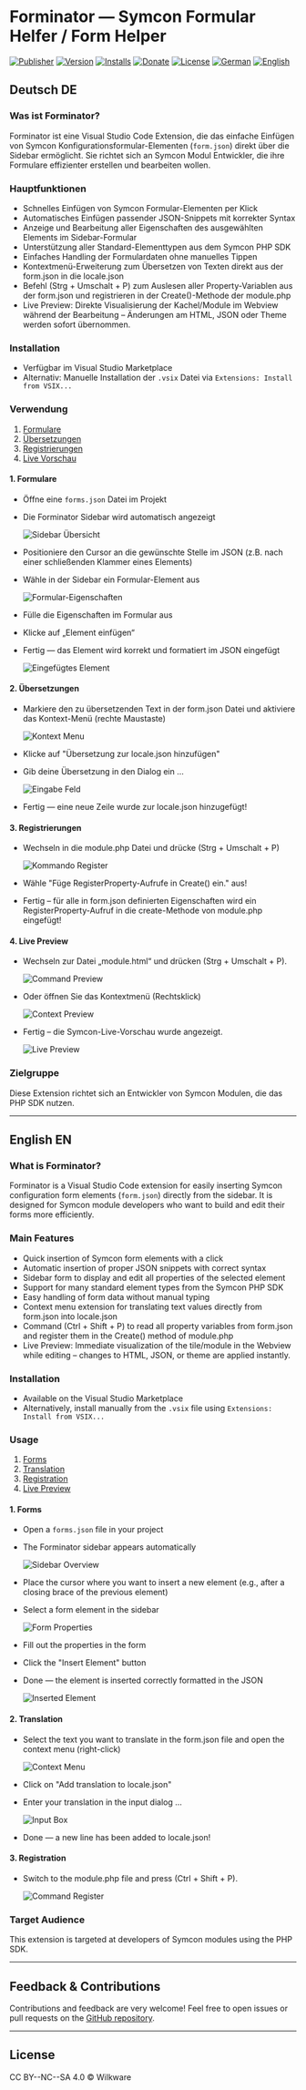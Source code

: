 # Forminator — Symcon Formular Helfer / Form Helper

[![Publisher](https://img.shields.io/badge/Publisher-Wilkware-orange?style=flat-square)](https://marketplace.visualstudio.com/publishers/wilkware-vscode)
[![Version](https://img.shields.io/badge/Version-1.3.1-yellow.svg?style=flat-square)](https://github.com/Wilkware/vscode-forminator)
[![Installs](https://img.shields.io/visual-studio-marketplace/i/wilkware-vscode.forminator?color=green&label=Installs&style=flat-square)](https://marketplace.visualstudio.com/items?itemName=wilkware-vscode.forminator)
[![Donate](https://img.shields.io/badge/Donate-PayPal-blue.svg?style=flat-square)](https://www.paypal.com/cgi-bin/webscr?cmd=_s-xclick&hosted_button_id=8816166)
[![License](https://img.shields.io/badge/License-CC%20BY--NC--SA%204.0-green.svg?style=flat-square)](https://creativecommons.org/licenses/by-nc-sa/4.0/)
[![German](https://img.shields.io/badge/Deutsch-DE-blueviolet.svg?style=flat-square)](#deutsch-de)
[![English](https://img.shields.io/badge/English-EN-blueviolet.svg?style=flat-square)](#english-en)

## Deutsch DE

### Was ist Forminator?

Forminator ist eine Visual Studio Code Extension, die das einfache Einfügen von Symcon Konfigurationsformular-Elementen (`form.json`) direkt über die Sidebar ermöglicht. Sie richtet sich an Symcon Modul Entwickler, die ihre Formulare effizienter erstellen und bearbeiten wollen.

### Hauptfunktionen

- Schnelles Einfügen von Symcon Formular-Elementen per Klick  
- Automatisches Einfügen passender JSON-Snippets mit korrekter Syntax  
- Anzeige und Bearbeitung aller Eigenschaften des ausgewählten Elements im Sidebar-Formular  
- Unterstützung aller Standard-Elementtypen aus dem Symcon PHP SDK  
- Einfaches Handling der Formulardaten ohne manuelles Tippen
- Kontextmenü-Erweiterung zum Übersetzen von Texten direkt aus der form.json in die locale.json
- Befehl (Strg + Umschalt + P) zum Auslesen aller Property-Variablen aus der form.json und registrieren in der Create()-Methode der module.php 
- Live Preview: Direkte Visualisierung der Kachel/Module im Webview während der Bearbeitung – Änderungen am HTML, JSON oder Theme werden sofort übernommen.

### Installation

- Verfügbar im Visual Studio Marketplace  
- Alternativ: Manuelle Installation der `.vsix` Datei via `Extensions: Install from VSIX...`

### Verwendung

1. [Formulare](#user-content-1-formulare)
2. [Übersetzungen](#user-content-2-uebersetzungen)
3. [Registrierungen](#user-content-3-Registrierungen)
4. [Live Vorschau](#user-content-8-livevorschau)

#### 1. Formulare

* Öffne eine `forms.json` Datei im Projekt  
* Die Forminator Sidebar wird automatisch angezeigt  

   ![Sidebar Übersicht](./media/sidebar-overview.png)  
   <!-- Screenshot: Sidebar mit Liste der Formular-Elemente -->

* Positioniere den Cursor an die gewünschte Stelle im JSON (z.B. nach einer schließenden Klammer eines Elements)  

* Wähle in der Sidebar ein Formular-Element aus  

   ![Formular-Eigenschaften](./media/form-properties.png)  
   <!-- Screenshot: Formular zur Eingabe der Eigenschaften -->

* Fülle die Eigenschaften im Formular aus  

* Klicke auf „Element einfügen“  

* Fertig — das Element wird korrekt und formatiert im JSON eingefügt  

   ![Eingefügtes Element](./media/inserted-element.png)  
   <!-- Screenshot: Beispiel JSON nach dem Einfügen -->

#### 2. Übersetzungen

* Markiere den zu übersetzenden Text in der form.json Datei und aktiviere das Kontext-Menü (rechte Maustaste)  

   ![Kontext Menu](./media/context-menu.png)  
   <!-- Screenshot: Context Menü für Übersetzung -->

* Klicke auf "Übersetzung zur locale.json hinzufügen"  

* Gib deine Übersetzung in den Dialog ein ...

   ![Eingabe Feld](./media/input-box.png)  
   <!-- Screenshot: Eingabe der Übersewtzung -->

* Fertig — eine neue Zeile wurde zur locale.json hinzugefügt!

#### 3. Registrierungen

* Wechseln in die module.php Datei und drücke (Strg + Umschalt + P)

   ![Kommando Register](./media/command-register.png)  
   <!-- Screenshot: Aufruf Befehlspalette -->

* Wähle "Füge RegisterProperty-Aufrufe in Create() ein." aus!  

* Fertig – für alle in form.json definierten Eigenschaften wird ein RegisterProperty-Aufruf in die create-Methode von module.php eingefügt!

#### 4. Live Preview

* Wechseln zur Datei „module.html“ und drücken (Strg + Umschalt + P).

   ![Command Preview](./media/command-preview.png)  
   <!-- Screenshot: Call up the command palette -->

* Oder öffnen Sie das Kontextmenü (Rechtsklick)

   ![Context Preview](./media/context-preview.png)  
   <!-- Screenshot: Context menu -->

* Fertig – die Symcon-Live-Vorschau wurde angezeigt.

   ![Live Preview](./media/vscode-preview.png)  
   <!-- Screenshot: Live preview -->

### Zielgruppe

Diese Extension richtet sich an Entwickler von Symcon Modulen, die das PHP SDK nutzen.

---

## English EN

### What is Forminator?

Forminator is a Visual Studio Code extension for easily inserting Symcon configuration form elements (`form.json`) directly from the sidebar. It is designed for Symcon module developers who want to build and edit their forms more efficiently.

### Main Features

- Quick insertion of Symcon form elements with a click  
- Automatic insertion of proper JSON snippets with correct syntax  
- Sidebar form to display and edit all properties of the selected element  
- Support for many standard element types from the Symcon PHP SDK  
- Easy handling of form data without manual typing
- Context menu extension for translating text values directly from form.json into locale.json
- Command (Ctrl + Shift + P) to read all property variables from form.json and register them in the Create() method of module.php
- Live Preview: Immediate visualization of the tile/module in the Webview while editing – changes to HTML, JSON, or theme are applied instantly.

### Installation

- Available on the Visual Studio Marketplace  
- Alternatively, install manually from the `.vsix` file using `Extensions: Install from VSIX...`

### Usage

1. [Forms](#user-content-1-forms)
2. [Translation](#user-content-2-translation)
3. [Registration](#user-content-3-registration)
4. [Live Preview](#user-content-8-livepreview)

#### 1. Forms

* Open a `forms.json` file in your project  
* The Forminator sidebar appears automatically  

   ![Sidebar Overview](./media/sidebar-overview.png)  
   <!-- Screenshot: Sidebar with list of form elements -->

* Place the cursor where you want to insert a new element (e.g., after a closing brace of the previous element)  

* Select a form element in the sidebar  

   ![Form Properties](./media/form-properties.png)  
   <!-- Screenshot: Form for entering element properties -->

* Fill out the properties in the form  

* Click the "Insert Element" button  

* Done — the element is inserted correctly formatted in the JSON  

   ![Inserted Element](./media/inserted-element.png)  
   <!-- Screenshot: Example JSON after insertion -->

#### 2. Translation

* Select the text you want to translate in the form.json file and open the context menu (right-click)  

   ![Context Menu](./media/context-menu.png)  
   <!-- Screenshot: Context menu -->


* Click on "Add translation to locale.json"  

* Enter your translation in the input dialog ...

   ![Input Box](./media/input-box.png)  
   <!-- Screenshot: Enter translation text -->

* Done — a new line has been added to locale.json!  

#### 3. Registration

* Switch to the module.php file and press (Ctrl + Shift + P).

   ![Command Register](./media/command-register.png)  
   <!-- Screenshot: Call up the command palette -->


### Target Audience

This extension is targeted at developers of Symcon modules using the PHP SDK.

---

## Feedback & Contributions

Contributions and feedback are very welcome! Feel free to open issues or pull requests on the [GitHub repository](https://github.com/Wilkware/vscode-forminator).

---

## License

CC BY--NC--SA 4.0 © Wilkware
